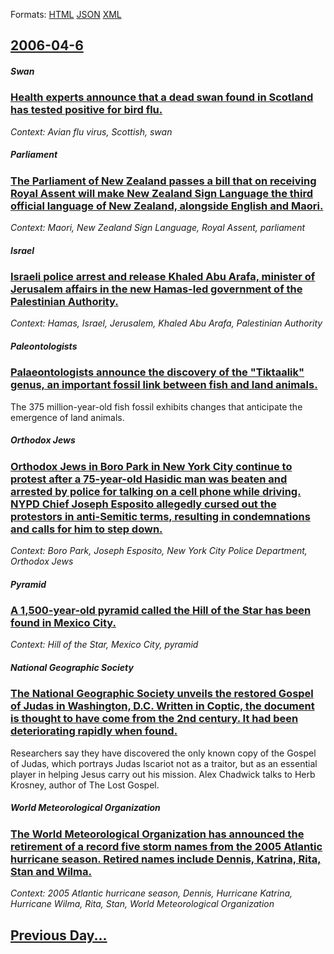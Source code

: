 
Formats: [HTML](2006/04/6/index.html)  [JSON](2006/04/6/index.json)  [XML](2006/04/6/index.xml)  

## [2006-04-6](/news/2006/04/6/index.md)

##### Swan
### [ Health experts announce that a dead swan found in Scotland has tested positive for bird flu. ](/news/2006/04/6/health-experts-announce-that-a-dead-swan-found-in-scotland-has-tested-positive-for-bird-flu.md)
_Context: Avian flu virus, Scottish, swan_

##### Parliament
### [ The Parliament of New Zealand passes a bill that on receiving Royal Assent will make New Zealand Sign Language the third official language of New Zealand, alongside English and Maori. ](/news/2006/04/6/the-parliament-of-new-zealand-passes-a-bill-that-on-receiving-royal-assent-will-make-new-zealand-sign-language-the-third-official-language.md)
_Context: Maori, New Zealand Sign Language, Royal Assent, parliament_

##### Israel
### [ Israeli police arrest and release Khaled Abu Arafa, minister of Jerusalem affairs in the new Hamas-led government of the Palestinian Authority. ](/news/2006/04/6/israeli-police-arrest-and-release-khaled-abu-arafa-minister-of-jerusalem-affairs-in-the-new-hamas-led-government-of-the-palestinian-author.md)
_Context: Hamas, Israel, Jerusalem, Khaled Abu Arafa, Palestinian Authority_

##### Paleontologists
### [ Palaeontologists announce the discovery of the "Tiktaalik" genus, an important fossil link between fish and land animals. ](/news/2006/04/6/palaeontologists-announce-the-discovery-of-the-tiktaalik-genus-an-important-fossil-link-between-fish-and-land-animals.md)
The 375 million-year-old fish fossil exhibits changes that anticipate the emergence of land animals. 

##### Orthodox Jews
### [ Orthodox Jews in Boro Park in New York City continue to protest after a 75-year-old Hasidic man was beaten and arrested by police for talking on a cell phone while driving. NYPD Chief Joseph Esposito allegedly cursed out the protestors in anti-Semitic terms, resulting in condemnations and calls for him to step down. ](/news/2006/04/6/orthodox-jews-in-boro-park-in-new-york-city-continue-to-protest-after-a-75-year-old-hasidic-man-was-beaten-and-arrested-by-police-for-talki.md)
_Context: Boro Park, Joseph Esposito, New York City Police Department, Orthodox Jews_

##### Pyramid
### [ A 1,500-year-old pyramid called the Hill of the Star has been found in Mexico City. ](/news/2006/04/6/a-1-500-year-old-pyramid-called-the-hill-of-the-star-has-been-found-in-mexico-city.md)
_Context: Hill of the Star, Mexico City, pyramid_

##### National Geographic Society
### [ The National Geographic Society unveils the restored Gospel of Judas in Washington, D.C. Written in Coptic, the document is thought to have come from the 2nd century. It had been deteriorating rapidly when found. ](/news/2006/04/6/the-national-geographic-society-unveils-the-restored-gospel-of-judas-in-washington-d-c-written-in-coptic-the-document-is-thought-to-have.md)
Researchers say they have discovered the only known copy of the Gospel of Judas, which portrays Judas Iscariot not as a traitor, but as an essential player in helping Jesus carry out his mission. Alex Chadwick talks to Herb Krosney, author of The Lost Gospel.

##### World Meteorological Organization
### [ The World Meteorological Organization has announced the retirement of a record five storm names from the 2005 Atlantic hurricane season. Retired names include Dennis, Katrina, Rita, Stan and Wilma. ](/news/2006/04/6/the-world-meteorological-organization-has-announced-the-retirement-of-a-record-five-storm-names-from-the-2005-atlantic-hurricane-season-re.md)
_Context: 2005 Atlantic hurricane season, Dennis, Hurricane Katrina, Hurricane Wilma, Rita, Stan, World Meteorological Organization_

## [Previous Day...](/news/2006/04/5/index.md)

